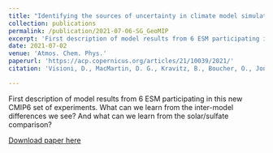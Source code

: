 ```yaml
---
title: "Identifying the sources of uncertainty in climate model simulations of solar radiation modification with the G6sulfur and G6solar Geoengineering Model Intercomparison Project (GeoMIP) simulations"
collection: publications
permalink: /publication/2021-07-06-SG_GeoMIP
excerpt: 'First description of model results from 6 ESM participating in this new CMIP6 set of experiments. What can we learn from the inter-model differences we see, and what can we learn from the solar/sulfate comparison.'
date: 2021-07-02
venue: 'Atmos. Chem. Phys.'
paperurl: 'https://acp.copernicus.org/articles/21/10039/2021/'
citation: 'Visioni, D., MacMartin, D. G., Kravitz, B., Boucher, O., Jones, A., Lurton, T., Martine, M., Mills, M. J., Nabat, P., Niemeier, U., Seferian, R., and Tilmes, S.: Identifying the sources of uncertainty in climate model simulations of solar radiation modification with the G6sulfur and G6solar Geoengineering Model Intercomparison Project (GeoMIP) simulations, Atmos. Chem. Phys., 21, 10039-10063, https://doi.org/10.5194/acp-21-10039-2021, 2021.'

---
```

First description of model results from 6 ESM participating in this new CMIP6 set of experiments. What can we learn from the inter-model differences we see? And what can we learn from the solar/sulfate comparison?

[Download paper here](https://acp.copernicus.org/articles/21/10039/2021/)